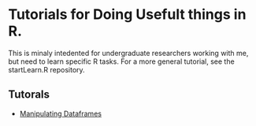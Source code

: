 # Tutorials for Doing Usefult things in R.
This is minaly intedented for undergraduate researchers working with me, but need to learn specific R tasks. For a more general tutorial, see the startLearn.R repository.

## Tutorals
* [Manipulating Dataframes](manipulatedf.md)